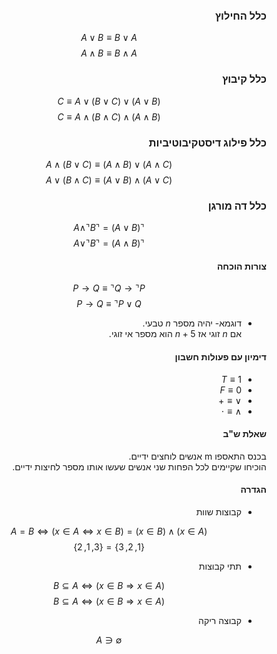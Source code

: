 <style>
    html {
        direction: rtl;
    }
    eqn, table, .katex {
        direction: ltr;
    }
</style>
### כלל החילוץ

$$A\vee B \equiv B\vee A$$
$$A\wedge B \equiv B\wedge A$$
### כלל קיבוץ

$$(A \vee B) \vee C \equiv A \vee(B \vee C)$$
$$(A \wedge B) \wedge C \equiv A \wedge(B \wedge C)$$
### כלל פילוג דיסטקיבוטיביות

$$A \wedge (B \vee C) \equiv (A \wedge B)\vee(A \wedge C)$$
$$A \vee (B \wedge C) \equiv (A \vee B)\wedge(A \vee C)$$

### כלל דה מורגן

$$\urcorner (A \vee B) = \urcorner A \wedge \urcorner B$$
$$\urcorner (A \wedge B) = \urcorner A \vee \urcorner B$$

#### צורות הוכחה

$$P \rightarrow Q \equiv \urcorner Q \rightarrow \urcorner P$$
$$P \rightarrow Q \equiv \urcorner P \vee Q$$

* דוגמא- יהיה מספר $n$ טבעי.  
אם $n$ זוגי אז $n+5$ הוא מספר אי זוגי.
#### דימיון עם פעולות חשבון

* $T \equiv 1$
* $F \equiv 0$
* $\vee \equiv +$
* $\wedge \equiv \cdot$
#### שאלת ש"ב
בכנס התאספו m אנשים לוחצים ידיים.  
הוכיחו שקיימים לכל הפחות שני אנשים שעשו אותו מספר לחיצות ידיים.

#### הגדרה

*  קבוצות שוות

$$A=B \Longleftrightarrow (x \in A \Leftrightarrow x \in B)=(x\in B)\wedge (x \in A)$$
$$\{1,2,3\}=\{3,1,2\}$$

* תתי קבוצות

$$B \subseteq A \Longleftrightarrow (x \in B \Rightarrow x \in A)$$
$$B \subseteq A \Longleftrightarrow (x \in B \Rightarrow x \in A)$$

* קבוצה ריקה

$$\emptyset \in A$$